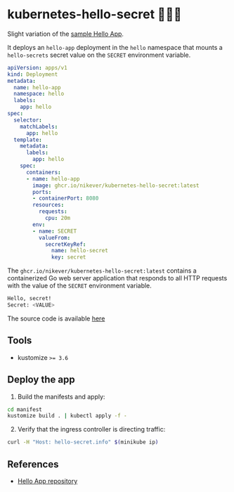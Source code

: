 # kubernetes-hello-secret 🕵🏻‍♂️

Slight variation of the [sample Hello App][hello-app-repository]. 

It deploys an `hello-app` deployment in the `hello` namespace that mounts a `hello-secrets` secret value on the `SECRET` environment variable.

```yaml
apiVersion: apps/v1
kind: Deployment
metadata:
  name: hello-app
  namespace: hello
  labels:
    app: hello
spec:
  selector:
    matchLabels:
      app: hello
  template:
    metadata:
      labels:
        app: hello
    spec:
      containers:
      - name: hello-app
        image: ghcr.io/nikever/kubernetes-hello-secret:latest
        ports:
        - containerPort: 8080
        resources:
          requests:
            cpu: 20m
        env:
        - name: SECRET
          valueFrom:
            secretKeyRef:
              name: hello-secret
              key: secret
```

The `ghcr.io/nikever/kubernetes-hello-secret:latest` contains a containerized Go web server application that responds to all HTTP requests with the value of the `SECRET` environment variable.

```bash
Hello, secret!
Secret: <VALUE>
```

The source code is available [here](./main.go)

## Tools

- kustomize `>= 3.6`

## Deploy the app

1. Build the manifests and apply:

```bash
cd manifest
kustomize build . | kubectl apply -f -
```

2. Verify that the ingress controller is directing traffic:

```bash
curl -H "Host: hello-secret.info" $(minikube ip)
```

## References

- [Hello App repository][hello-app-repository]

[hello-app-repository]: https://github.com/GoogleCloudPlatform/kubernetes-engine-samples/tree/master/hello-app

